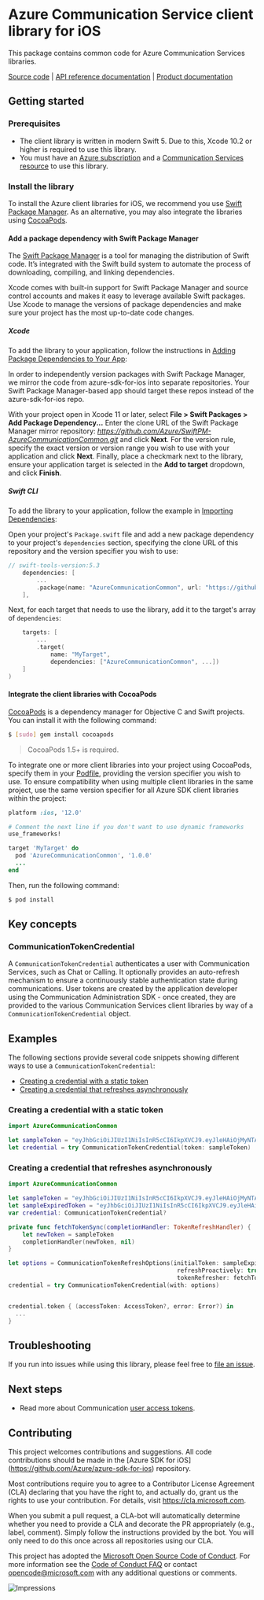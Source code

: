 # Azure Communication Service client library for iOS

This package contains common code for Azure Communication Services libraries.

[Source code](https://github.com/Azure/azure-sdk-for-ios/tree/main/sdk/communication/AzureCommunicationCommon)
| [API reference documentation](https://azure.github.io/azure-sdk-for-ios/AzureCommunicationCommon/index.html)
| [Product documentation](https://docs.microsoft.com/azure/communication-services/overview)

## Getting started

### Prerequisites
* The client library is written in modern Swift 5. Due to this, Xcode 10.2 or higher is required to use this library.
* You must have an [Azure subscription](https://azure.microsoft.com/free/) and a
[Communication Services resource](https://docs.microsoft.com/azure/communication-services/quickstarts/create-communication-resource) to use this library.

### Install the library
To install the Azure client libraries for iOS, we recommend you use
[Swift Package Manager](#add-a-package-dependency-with-swift-package-manager).
As an alternative, you may also integrate the libraries using
[CocoaPods](#integrate-the-client-libraries-with-cocoapods).

#### Add a package dependency with Swift Package Manager

The [Swift Package Manager](https://swift.org/package-manager/) is a tool for managing the distribution of Swift code.
It’s integrated with the Swift build system to automate the process of downloading, compiling, and linking dependencies.

Xcode comes with built-in support for Swift Package Manager and source control accounts and makes it easy to leverage
available Swift packages. Use Xcode to manage the versions of package dependencies and make sure your project has the
most up-to-date code changes.

##### Xcode

To add the library to your application, follow the instructions in
[Adding Package Dependencies to Your App](https://developer.apple.com/documentation/xcode/adding_package_dependencies_to_your_app):

In order to independently version packages with Swift Package Manager, we mirror the code from azure-sdk-for-ios into separate
repositories. Your Swift Package Manager-based app should target these repos instead of the azure-sdk-for-ios repo.

With your project open in Xcode 11 or later, select **File > Swift Packages > Add Package Dependency...** Enter the
clone URL of the Swift Package Manager mirror repository: *https://github.com/Azure/SwiftPM-AzureCommunicationCommon.git*
and click **Next**. For the version rule, specify the exact version or version range you wish to use with your application and
click **Next**. Finally, place a checkmark next to the library, ensure your application target is selected in the **Add to target**
dropdown, and click **Finish**.

##### Swift CLI

To add the library to your application, follow the example in
[Importing Dependencies](https://swift.org/package-manager/#importing-dependencies):

Open your project's `Package.swift` file and add a new package dependency to your project's `dependencies` section,
specifying the clone URL of this repository and the version specifier you wish to use:

```swift
// swift-tools-version:5.3
    dependencies: [
        ...
        .package(name: "AzureCommunicationCommon", url: "https://github.com/Azure/SwiftPM-AzureCommunicationCommon.git", from: "1.0.0")
    ],
```

Next, for each target that needs to use the library, add it to the target's array of `dependencies`:
```swift
    targets: [
        ...
        .target(
            name: "MyTarget",
            dependencies: ["AzureCommunicationCommon", ...])
    ]
)
```

#### Integrate the client libraries with CocoaPods

[CocoaPods](https://cocoapods.org) is a dependency manager for Objective C and Swift projects. You can install it with
the following command:

```bash
$ [sudo] gem install cocoapods
```

> CocoaPods 1.5+ is required.

To integrate one or more client libraries into your project using CocoaPods, specify them in your
[Podfile](https://guides.cocoapods.org/using/the-podfile.html), providing the version specifier you wish to use. To
ensure compatibility when using multiple client libraries in the same project, use the same version specifier for all
Azure SDK client libraries within the project:

```ruby
platform :ios, '12.0'

# Comment the next line if you don't want to use dynamic frameworks
use_frameworks!

target 'MyTarget' do
  pod 'AzureCommunicationCommon', '1.0.0'
  ...
end
```

Then, run the following command:

```bash
$ pod install
```

## Key concepts

### CommunicationTokenCredential
A `CommunicationTokenCredential` authenticates a user with Communication Services, such as Chat or Calling. It optionally
provides an auto-refresh mechanism to ensure a continuously stable authentication state during communications. User
tokens are created by the application developer using the Communication Administration SDK - once created, they are
provided to the various Communication Services client libraries by way of a `CommunicationTokenCredential` object.

## Examples
The following sections provide several code snippets showing different ways to use a `CommunicationTokenCredential`:

* [Creating a credential with a static token](#creating-a-credential-with-a-static-token)
* [Creating a credential that refreshes asynchronously](#creating-a-credential-that-refreshes-asynchronously)

### Creating a credential with a static token
```swift
import AzureCommunicationCommon

let sampleToken = "eyJhbGciOiJIUzI1NiIsInR5cCI6IkpXVCJ9.eyJleHAiOjMyNTAzNjgwMDAwfQ.9i7FNNHHJT8cOzo-yrAUJyBSfJ-tPPk2emcHavOEpWc"
let credential = try CommunicationTokenCredential(token: sampleToken)
```

### Creating a credential that refreshes asynchronously
```swift
import AzureCommunicationCommon

let sampleToken = "eyJhbGciOiJIUzI1NiIsInR5cCI6IkpXVCJ9.eyJleHAiOjMyNTAzNjgwMDAwfQ.9i7FNNHHJT8cOzo-yrAUJyBSfJ-tPPk2emcHavOEpWc"
let sampleExpiredToken = "eyJhbGciOiJIUzI1NiIsInR5cCI6IkpXVCJ9.eyJleHAiOjEwMH0.1h_scYkNp-G98-O4cW6KvfJZwiz54uJMyeDACE4nypg"
var credential: CommunicationTokenCredential?

private func fetchTokenSync(completionHandler: TokenRefreshHandler) {
    let newToken = sampleToken
    completionHandler(newToken, nil)
}

let options = CommunicationTokenRefreshOptions(initialToken: sampleExpiredToken,
                                                refreshProactively: true,
                                                tokenRefresher: fetchTokenSync)
credential = try CommunicationTokenCredential(with: options)


credential.token { (accessToken: AccessToken?, error: Error?) in
  ...
}

```

## Troubleshooting

If you run into issues while using this library, please feel free to
[file an issue](https://github.com/Azure/azure-sdk-for-ios/issues/new).

## Next steps

* Read more about Communication [user access tokens](https://docs.microsoft.com/azure/communication-services/concepts/authentication).

## Contributing

This project welcomes contributions and suggestions. All code contributions should be made in the [Azure SDK for iOS]
(https://github.com/Azure/azure-sdk-for-ios) repository.

Most contributions require you to agree to a Contributor License
Agreement (CLA) declaring that you have the right to, and actually do, grant us the rights to use your contribution. For
details, visit https://cla.microsoft.com.

When you submit a pull request, a CLA-bot will automatically determine whether you need to provide a CLA and decorate
the PR appropriately (e.g., label, comment). Simply follow the instructions provided by the bot. You will only need to
do this once across all repositories using our CLA.

This project has adopted the [Microsoft Open Source Code of Conduct](https://opensource.microsoft.com/codeofconduct/).
For more information see the [Code of Conduct FAQ](https://opensource.microsoft.com/codeofconduct/faq/) or contact
[opencode@microsoft.com](mailto:opencode@microsoft.com) with any additional questions or comments.

![Impressions](https://azure-sdk-impressions.azurewebsites.net/api/impressions/azure-sdk-for-ios%2Fsdk%communication%2FAzureCommunicationCommon%2FREADME.png)